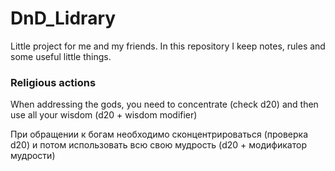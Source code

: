 # DnD_Lidrary

Little project for me and my friends.
In this repository I keep notes, rules and some useful little things.


### Religious actions
When addressing the gods, you need to concentrate (check d20) and then use all your wisdom (d20 + wisdom modifier)

При обращении к богам необходимо сконцентрироваться (проверка d20) и потом использовать всю свою мудрость (d20 + модификатор мудрости)
